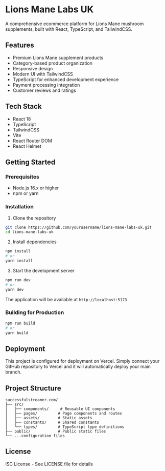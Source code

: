 # Lions Mane Labs UK

A comprehensive ecommerce platform for Lions Mane mushroom supplements, built with React, TypeScript, and TailwindCSS.

## Features

- Premium Lions Mane supplement products
- Category-based product organization
- Responsive design
- Modern UI with TailwindCSS
- TypeScript for enhanced development experience
- Payment processing integration
- Customer reviews and ratings

## Tech Stack

- React 18
- TypeScript
- TailwindCSS
- Vite
- React Router DOM
- React Helmet

## Getting Started

### Prerequisites

- Node.js 16.x or higher
- npm or yarn

### Installation

1. Clone the repository
```bash
git clone https://github.com/yourusername/lions-mane-labs-uk.git
cd lions-mane-labs-uk
```

2. Install dependencies
```bash
npm install
# or
yarn install
```

3. Start the development server
```bash
npm run dev
# or
yarn dev
```

The application will be available at `http://localhost:5173`

### Building for Production

```bash
npm run build
# or
yarn build
```

## Deployment

This project is configured for deployment on Vercel. Simply connect your GitHub repository to Vercel and it will automatically deploy your main branch.

## Project Structure

```
successfulstreamer.com/
├── src/
│   ├── components/     # Reusable UI components
│   ├── pages/         # Page components and routes
│   ├── assets/        # Static assets
│   ├── constants/     # Shared constants
│   └── types/         # TypeScript type definitions
├── public/            # Public static files
└── ...configuration files
```

## License

ISC License - See LICENSE file for details 